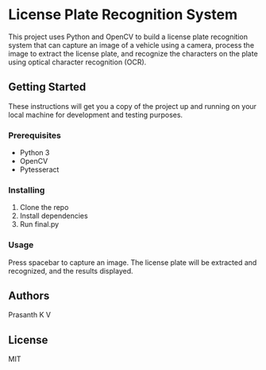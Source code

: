 # License Plate Recognition System

This project uses Python and OpenCV to build a license plate recognition system that can capture an image of a vehicle using a camera, process the image to extract the license plate, and recognize the characters on the plate using optical character recognition (OCR).

## Getting Started

These instructions will get you a copy of the project up and running on your local machine for development and testing purposes. 

### Prerequisites

- Python 3
- OpenCV
- Pytesseract

### Installing

1. Clone the repo
2. Install dependencies
3. Run final.py

### Usage

Press spacebar to capture an image. The license plate will be extracted and recognized, and the results displayed.

## Authors

Prasanth K V

## License

MIT
